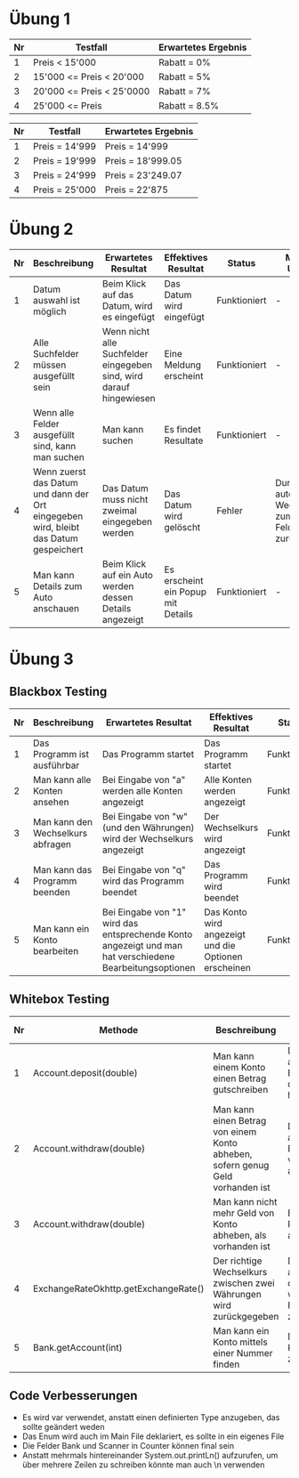 # Übung 1
|Nr |        Testfall         | Erwartetes Ergebnis|
|---|-------------------------|--------------------|
| 1 |      Preis < 15'000     | Rabatt = 0%        |
| 2 | 15'000 <= Preis < 20'000| Rabatt = 5%        |
| 3 |20'000 <= Preis < 25'0000| Rabatt = 7%        |
| 4 |    25'000 <= Preis      | Rabatt = 8.5%      |

|Nr | Testfall                | Erwartetes Ergebnis |
|---|-------------------------|---------------------|
| 1 | Preis = 14'999          | Preis = 14'999      |
| 2 | Preis = 19'999          | Preis = 18'999.05   |
| 3 | Preis = 24'999          | Preis = 23'249.07   |
| 4 | Preis = 25'000          | Preis = 22'875      |

# Übung 2
|Nr | Beschreibung          | Erwartetes Resultat  | Effektives Resultat | Status | Mögliche Ursache |
|---|-----------------------|----------------------|---------------------|--------|------------------|
| 1 | Datum auswahl ist möglich | Beim Klick auf das Datum, wird es eingefügt | Das Datum wird eingefügt | Funktioniert | - |
| 2 | Alle Suchfelder müssen ausgefüllt sein | Wenn nicht alle Suchfelder eingegeben sind, wird darauf hingewiesen | Eine Meldung erscheint | Funktioniert | - |
| 3 | Wenn alle Felder ausgefüllt sind, kann man suchen | Man kann suchen | Es findet Resultate | Funktioniert | - |
| 4 | Wenn zuerst das Datum und dann der Ort eingegeben wird, bleibt das Datum gespeichert | Das Datum muss nicht zweimal eingegeben werden | Das Datum wird gelöscht | Fehler | Durch das automatische Wechseln zum nächsten Feld, wird es zurüchgesetzt |
| 5 | Man kann Details zum Auto anschauen | Beim Klick auf ein Auto werden dessen Details angezeigt | Es erscheint ein Popup mit Details | Funktioniert | - |

# Übung 3
## Blackbox Testing
|Nr | Beschreibung | Erwartetes Resultat | Effektives Resultat | Status |
|---|--------------|---------------------|---------------------|--------|
| 1 | Das Programm ist ausführbar | Das Programm startet | Das Programm startet | Funktioniert |
| 2 | Man kann alle Konten ansehen | Bei Eingabe von "a" werden alle Konten angezeigt | Alle Konten werden angezeigt | Funktioniert |
| 3 | Man kann den Wechselkurs abfragen | Bei Eingabe von "w" (und den Währungen) wird der Wechselkurs angezeigt | Der Wechselkurs wird angezeigt | Funktioniert |
| 4 | Man kann das Programm beenden | Bei Eingabe von "q" wird das Programm beendet | Das Programm wird beendet | Funktioniert |
| 5 | Man kann ein Konto bearbeiten | Bei Eingabe von "1" wird das entsprechende Konto angezeigt und man hat verschiedene Bearbeitungsoptionen | Das Konto wird angezeigt und die Optionen erscheinen | Funktioniert |

## Whitebox Testing
|Nr | Methode | Beschreibung | Erwartetes Resultat |
|---|---------|--------------|---------------------|
| 1 | Account.deposit(double) | Man kann einem Konto einen Betrag gutschreiben | Der angegebene Betrag wird dem Konto hinzugefügt |
| 2 | Account.withdraw(double) | Man kann einen Betrag von einem Konto abheben, sofern genug Geld vorhanden ist | Der angegebene Betrag wird vom Konto abgezogen |
| 3 | Account.withdraw(double) | Man kann nicht mehr Geld von Konto abheben, als vorhanden ist | Es wird ein Fehler ausgegeben |
| 4 | ExchangeRateOkhttp.getExchangeRate() | Der richtige Wechselkurs zwischen zwei Währungen wird zurückgegeben | Die API wird aufgerufen und das Resultat wird ohne Fehler zurückgegeben |
| 5 | Bank.getAccount(int) | Man kann ein Konto mittels einer Nummer finden | Das richtige Konto wird zurückgegeben |

## Code Verbesserungen
- Es wird var verwendet, anstatt einen definierten Type anzugeben, das sollte geändert weden
- Das Enum wird auch im Main File deklariert, es sollte in ein eigenes File
- Die Felder Bank und Scanner in Counter können final sein
- Anstatt mehrmals hintereinander System.out.printLn() aufzurufen, um über mehrere Zeilen zu schreiben könnte man auch \n verwenden
